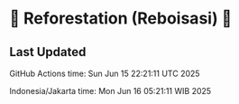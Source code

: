 
# 🌳 Reforestation (Reboisasi) 🌲

## Last Updated

GitHub Actions time: Sun Jun 15 22:21:11 UTC 2025

Indonesia/Jakarta time: Mon Jun 16 05:21:11 WIB 2025
